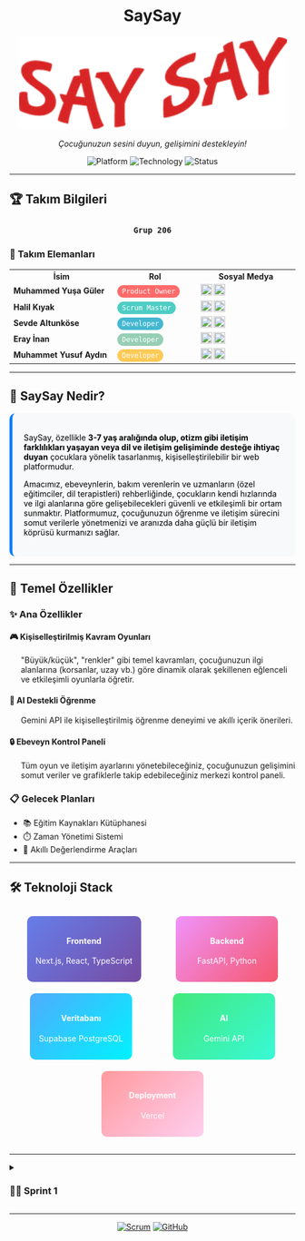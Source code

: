 <div align="center">

# **SaySay**

![Proje Logosu](./assets/logo.png)

*Çocuğunuzun sesini duyun, gelişimini destekleyin!*

![Platform](https://img.shields.io/badge/Platform-Web-blue.svg)
![Technology](https://img.shields.io/badge/Technology-React-green.svg)
![Status](https://img.shields.io/badge/Status-Sprint2_Ongoing-orange.svg)

</div>

---

## **🏆 Takım Bilgileri**

<div align="center">

### **`Grup 206`**


</div>

### **👥 Takım Elemanları**

<table>
  <tr>
    <th width="200">İsim</th>
    <th width="150">Rol</th>
    <th width="200">Sosyal Medya</th>
  </tr>
  <tr>
    <td><b>Muhammed Yuşa Güler</b></td>
    <td><kbd style="background-color: #ff6b6b; color: white; padding: 4px 8px; border-radius: 12px; font-size: 12px;">Product Owner</kbd></td>
    <td>
      <a href="https://github.com/yusaglr" target="_blank"><img src="https://github.githubassets.com/images/modules/logos_page/GitHub-Mark.png" width="20" height="20"/></a>
      <a href="placeholder_linkedin_url" target="_blank"><img src="https://content.linkedin.com/content/dam/me/business/en-us/amp/brand-site/v2/bg/LI-Bug.svg.original.svg" width="20" height="20"/></a>
    </td>
  </tr>
  <tr>
    <td><b>Halil Kıyak</b></td>
    <td><kbd style="background-color: #4ecdc4; color: white; padding: 4px 8px; border-radius: 12px; font-size: 12px;">Scrum Master</kbd></td>
    <td>
      <a href="https://github.com/vamos99" target="_blank"><img src="https://github.githubassets.com/images/modules/logos_page/GitHub-Mark.png" width="20" height="20"/></a>
      <a href="https://tr.linkedin.com/in/halilkiyak" target="_blank"><img src="https://content.linkedin.com/content/dam/me/business/en-us/amp/brand-site/v2/bg/LI-Bug.svg.original.svg" width="20" height="20"/></a>
    </td>
  </tr>
  <tr>
    <td><b>Sevde Altunköse</b></td>
    <td><kbd style="background-color: #45b7d1; color: white; padding: 4px 8px; border-radius: 12px; font-size: 12px;">Developer</kbd></td>
    <td>
      <a href="https://github.com/SevdeAltunkose" target="_blank"><img src="https://github.githubassets.com/images/modules/logos_page/GitHub-Mark.png" width="20" height="20"/></a>
      <a href="https://tr.linkedin.com/in/sevde-altunk%C3%B6se-608450312" target="_blank"><img src="https://content.linkedin.com/content/dam/me/business/en-us/amp/brand-site/v2/bg/LI-Bug.svg.original.svg" width="20" height="20"/></a>
    </td>
  </tr>
  <tr>
    <td><b>Eray İnan</b></td>
    <td><kbd style="background-color: #96ceb4; color: white; padding: 4px 8px; border-radius: 12px; font-size: 12px;">Developer</kbd></td>
    <td>
      <a href="https://github.com/erayinn" target="_blank"><img src="https://github.githubassets.com/images/modules/logos_page/GitHub-Mark.png" width="20" height="20"/></a>
      <a href="https://www.linkedin.com/in/eray-inan-b022392a9/" target="_blank"><img src="https://content.linkedin.com/content/dam/me/business/en-us/amp/brand-site/v2/bg/LI-Bug.svg.original.svg" width="20" height="20"/></a>
    </td>
  </tr>
  <tr>
    <td><b>Muhammet Yusuf Aydın</b></td>
    <td><kbd style="background-color: #feca57; color: white; padding: 4px 8px; border-radius: 12px; font-size: 12px;">Developer</kbd></td>
    <td>
      <a href="https://github.com/yayd1n" target="_blank"><img src="https://github.githubassets.com/images/modules/logos_page/GitHub-Mark.png" width="20" height="20"/></a>
      <a href="https://www.linkedin.com/in/muhammet-yusuf-ayd%C4%B1n/" target="_blank"><img src="https://content.linkedin.com/content/dam/me/business/en-us/amp/brand-site/v2/bg/LI-Bug.svg.original.svg" width="20" height="20"/></a>
    </td>
  </tr>
</table>

---

## **📱 SaySay Nedir?**

<div style="background-color: #f8f9fa; padding: 20px; border-radius: 10px; border-left: 5px solid #007bff; color: #000000;">

<p>SaySay, özellikle <strong>3-7 yaş aralığında olup, otizm gibi iletişim farklılıkları yaşayan veya dil ve iletişim gelişiminde desteğe ihtiyaç duyan</strong> çocuklara yönelik tasarlanmış, kişiselleştirilebilir bir web platformudur.</p>

<p>Amacımız, ebeveynlerin, bakım verenlerin ve uzmanların (özel eğitimciler, dil terapistleri) rehberliğinde, çocukların kendi hızlarında ve ilgi alanlarına göre gelişebilecekleri güvenli ve etkileşimli bir ortam sunmaktır. Platformumuz, çocuğunuzun öğrenme ve iletişim sürecini somut verilerle yönetmenizi ve aranızda daha güçlü bir iletişim köprüsü kurmanızı sağlar.</p>
</div>

---

## **🚀 Temel Özellikler**

### ✨ **Ana Özellikler**

#### 🎮 **Kişiselleştirilmiş Kavram Oyunları**
<p style="margin-left: 20px;">"Büyük/küçük", "renkler" gibi temel kavramları, çocuğunuzun ilgi alanlarına (korsanlar, uzay vb.) göre dinamik olarak şekillenen eğlenceli ve etkileşimli oyunlarla öğretir.</p>

#### 🤖 **AI Destekli Öğrenme**
<p style="margin-left: 20px;">Gemini API ile kişiselleştirilmiş öğrenme deneyimi ve akıllı içerik önerileri.</p>

#### 🔒 **Ebeveyn Kontrol Paneli**
<p style="margin-left: 20px;">Tüm oyun ve iletişim ayarlarını yönetebileceğiniz, çocuğunuzun gelişimini somut veriler ve grafiklerle takip edebileceğiniz merkezi kontrol paneli.</p>

### 📋 **Gelecek Planları**
- 📚 Eğitim Kaynakları Kütüphanesi
- ⏱️ Zaman Yönetimi Sistemi
- 🎯 Akıllı Değerlendirme Araçları

---

## **🛠️ Teknoloji Stack**

<div style="display: flex; justify-content: space-around; flex-wrap: wrap; margin: 20px 0;">

<div style="text-align: center; margin: 10px; padding: 15px; background: linear-gradient(135deg, #667eea 0%, #764ba2 100%); color: white; border-radius: 10px; min-width: 150px;">
<h4>Frontend</h4>
<p>Next.js, React, TypeScript</p>
</div>

<div style="text-align: center; margin: 10px; padding: 15px; background: linear-gradient(135deg, #f093fb 0%, #f5576c 100%); color: white; border-radius: 10px; min-width: 150px;">
<h4>Backend</h4>
<p>FastAPI, Python</p>
</div>

<div style="text-align: center; margin: 10px; padding: 15px; background: linear-gradient(135deg, #4facfe 0%, #00f2fe 100%); color: white; border-radius: 10px; min-width: 150px;">
<h4>Veritabanı</h4>
<p>Supabase PostgreSQL</p>
</div>

<div style="text-align: center; margin: 10px; padding: 15px; background: linear-gradient(135deg, #43e97b 0%, #38f9d7 100%); color: white; border-radius: 10px; min-width: 150px;">
<h4>AI</h4>
<p>Gemini API</p>
</div>

<div style="text-align: center; margin: 10px; padding: 15px; background: linear-gradient(135deg, #ff9a9e 0%, #fecfef 100%); color: white; border-radius: 10px; min-width: 150px;">
<h4>Deployment</h4>
<p>Vercel</p>
</div>

</div>


---

<details>
<summary><h3>🏃‍♂️ Sprint 1</h3></summary>

<div style="background-color: #f8f9fa; padding: 20px; border-radius: 10px; margin: 10px 0; color: #000000;">

### **📊 Sprint Bilgileri**
- **Sprint Notları**: Sprint 1'in ana hedefi, projenin temel altyapısını kurmak, teknoloji yığınını hayata geçirmek ve kullanıcıların sistemle etkileşime girebileceği en temel yapıları oluşturmaktı. Vite ile React + TypeScript projesi kuruldu, temel sayfa yapısı oluşturuldu ve responsive tasarım tamamlandı. Veritabanı için Supabase test edildi ve başarılı sonuçlar alındı. Bir sonraki sprint için Next.js'e geçiş kararı alındı.
- **Sprint içinde tamamlanması tahmin edilen puan**: <kbd style="background-color: #28a745; color: white; padding: 4px 8px; border-radius: 12px;">21 Puan</kbd>
- **Puan tamamlama mantığı**: Fibonacci serisi (1, 2, 3, 5, 8) kullanılarak story point'ler belirlenmiştir. Puanlama, işin karmaşıklığı, gerektirdiği efor ve barındırdığı belirsizlik üçgenine göre yapılmıştır. Basit görevler 1-3, orta karmaşıklık 5-8 puan olarak değerlendirilmiştir.
- **Backlog düzeni ve Story seçimleri**: Product Backlog Trello'da yönetilmekte olup, Sprint 1 için temel UI/UX tasarımları ve proje altyapısı önceliklendirilmiştir.
- **Daily Scrum**: WhatsApp üzerinden günlük 20 dakikalık toplantılar yapılmıştır. Takım üyeleri günlük ilerlemelerini paylaşmış, engelleri belirtmiş ve bir sonraki günün planlarını yapmıştır.

### **📈 Sprint Board**
<details>
<summary><h4>📈 Sprint Board Görselleri</h4></summary>

![Sprint 1 - To Do](./assets/Sprint1-ToDo.png)

![Sprint 1 - Done](./assets/Sprint1-Done.png)

</details>

### **💻 Uygulama Ekran Görüntüleri**

<details>

<table style="width: 100%; border-collapse: collapse;">
  <tr>
    <td colspan="4" style="text-align: center; background-color: #007bff; color: white; padding: 10px;"><h3>💻 Uygulama Ekran Görüntüleri</h3></td>
  </tr>
  <tr>
    <td style="width: 50%; padding: 10px;"><img src="./assets/app-hompage.png" style="max-width: 100%; height: auto; border-radius: 8px; box-shadow: 0 4px 8px rgba(0,0,0,0.1);"></td>
    <td style="width: 50%; padding: 10px;"><img src="./assets/app-login.png" style="max-width: 100%; height: auto; border-radius: 8px; box-shadow: 0 4px 8px rgba(0,0,0,0.1);"></td>
  </tr>
  <tr>
    <td style="width: 50%; padding: 10px;"><img src="./assets/app-register.png" style="max-width: 100%; height: auto; border-radius: 8px; box-shadow: 0 4px 8px rgba(0,0,0,0.1);"></td>
    <td style="width: 50%; padding: 10px;"><img src="./assets/app-contact.png" style="max-width: 100%; height: auto; border-radius: 8px; box-shadow: 0 4px 8px rgba(0,0,0,0.1);"></td>
  </tr>
</table>

</details>

### **📝 Sprint Review & Retrospective**

#### **Sprint Review**
**Neler Başarıldı ve Gösterildi?**
✅ Proje Kurulumu (Vite + React + TS) - 3 puan
✅ Ana Sayfa ve İletişim Sayfası UI Kodlaması - 5 puan  
✅ Giriş ve Kayıt Sayfaları UI Kodlaması - 5 puan
✅ Tüm Sayfalar için Responsive Tasarım - 8 puan
✅ Proje klasör yapısı organize edildi (components, pages, styles, utils, hooks, types).
✅ Veritabanı için Supabase test edildi ve başarılı sonuçlar alındı.

**Tespit Edilen Sorunlar:**
⚠️ Planlanan tasarıma göre ufak tasarım sorunları mevcut.

**Sprint Review katılımcıları**: Muhammed Yuşa Güler, Halil Kıyak, Sevde Altunköse, Eray İnan, Muhammet Yusuf Aydın

#### **Sprint Retrospective**
**Neler İyi Gitti?**
- Takım içi iletişim ve iş birliği çok güçlüydü.
- Vite kullanma kararımız, geliştirme sürecini hızlandırdı.
- Responsive tasarım başarıyla tamamlandı.
- Teknoloji stack kararlarında esneklik gösterdik (Vite'dan Next.js'e geçiş planı).

**Neler Geliştirilebilir?**
- Bazı görevlerin karmaşıklığını başlangıçta tam olarak kestiremedik.
- Bir sonraki sprint için kavram oyunları ve kullanıcı yönetimi özellikleri önceliklendirilmiştir.

</div>
</details>

---

<div align="center">



[![Scrum](https://img.shields.io/badge/Methodology-Scrum-orange?style=for-the-badge&logo=scrum)](https://scrum.org/)
[![GitHub](https://img.shields.io/badge/GitHub-Repository-black?style=for-the-badge&logo=github)](https://github.com/vamos99/SaySay)

</div>
